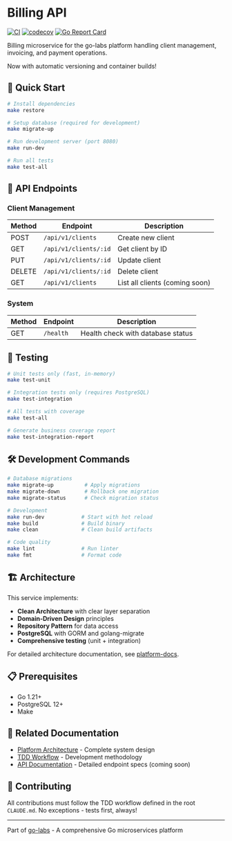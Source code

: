 # Billing API

[![CI](https://github.com/gjaminon-go-labs/billing-api/actions/workflows/ci.yml/badge.svg)](https://github.com/gjaminon-go-labs/billing-api/actions)
[![codecov](https://codecov.io/gh/gjaminon-go-labs/billing-api/branch/main/graph/badge.svg)](https://codecov.io/gh/gjaminon-go-labs/billing-api)
[![Go Report Card](https://goreportcard.com/badge/github.com/gjaminon-go-labs/billing-api)](https://goreportcard.com/report/github.com/gjaminon-go-labs/billing-api)

Billing microservice for the go-labs platform handling client management, invoicing, and payment operations.

Now with automatic versioning and container builds!

## 🚀 Quick Start

```bash
# Install dependencies
make restore

# Setup database (required for development)
make migrate-up

# Run development server (port 8080)
make run-dev

# Run all tests
make test-all
```

## 📡 API Endpoints

### Client Management
| Method | Endpoint | Description |
|--------|----------|-------------|
| POST | `/api/v1/clients` | Create new client |
| GET | `/api/v1/clients/:id` | Get client by ID |
| PUT | `/api/v1/clients/:id` | Update client |
| DELETE | `/api/v1/clients/:id` | Delete client |
| GET | `/api/v1/clients` | List all clients (coming soon) |

### System
| Method | Endpoint | Description |
|--------|----------|-------------|
| GET | `/health` | Health check with database status |

## 🧪 Testing

```bash
# Unit tests only (fast, in-memory)
make test-unit

# Integration tests only (requires PostgreSQL)
make test-integration

# All tests with coverage
make test-all

# Generate business coverage report
make test-integration-report
```

## 🛠️ Development Commands

```bash
# Database migrations
make migrate-up          # Apply migrations
make migrate-down        # Rollback one migration
make migrate-status      # Check migration status

# Development
make run-dev            # Start with hot reload
make build              # Build binary
make clean              # Clean build artifacts

# Code quality
make lint               # Run linter
make fmt                # Format code
```

## 🏗️ Architecture

This service implements:
- **Clean Architecture** with clear layer separation
- **Domain-Driven Design** principles
- **Repository Pattern** for data access
- **PostgreSQL** with GORM and golang-migrate
- **Comprehensive testing** (unit + integration)

For detailed architecture documentation, see [platform-docs](../../platform-docs/ARCHITECTURE.md).

## 📋 Prerequisites

- Go 1.21+
- PostgreSQL 12+
- Make

## 🔗 Related Documentation

- [Platform Architecture](../../platform-docs/ARCHITECTURE.md) - Complete system design
- [TDD Workflow](../../CLAUDE.md) - Development methodology
- [API Documentation](docs/API.md) - Detailed endpoint specs (coming soon)

## 🤝 Contributing

All contributions must follow the TDD workflow defined in the root `CLAUDE.md`. 
No exceptions - tests first, always!

---

Part of [go-labs](https://github.com/gjaminon-go-labs) - A comprehensive Go microservices platform